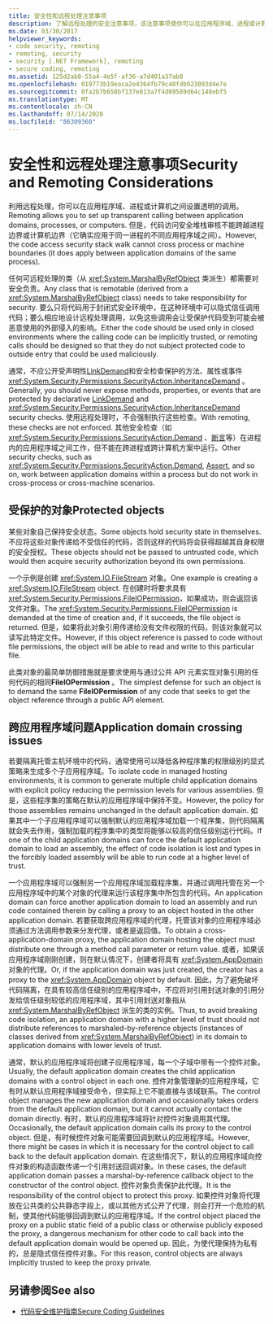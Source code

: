 ```yaml
---
title: 安全性和远程处理注意事项
description: 了解远程处理的安全注意事项，该注意事项使你可以在应用程序域、进程或计算机之间设置透明调用。
ms.date: 03/30/2017
helpviewer_keywords:
- code security, remoting
- remoting, security
- security [.NET Framework], remoting
- secure coding, remoting
ms.assetid: 125d2ab8-55a4-4e5f-af36-a7d401a37ab0
ms.openlocfilehash: 019773b19eaca2e4364fb79c40fdb923093d4e7e
ms.sourcegitcommit: 0fa2b7b658bf137e813a7f4d09589d64c148ebf5
ms.translationtype: MT
ms.contentlocale: zh-CN
ms.lasthandoff: 07/14/2020
ms.locfileid: "86309360"
---
```

# <a name="security-and-remoting-considerations"></a><span data-ttu-id="db29b-103">安全性和远程处理注意事项</span><span class="sxs-lookup"><span data-stu-id="db29b-103">Security and Remoting Considerations</span></span>
<span data-ttu-id="db29b-104">利用远程处理，你可以在应用程序域、进程或计算机之间设置透明的调用。</span><span class="sxs-lookup"><span data-stu-id="db29b-104">Remoting allows you to set up transparent calling between application domains, processes, or computers.</span></span> <span data-ttu-id="db29b-105">但是，代码访问安全堆栈审核不能跨越进程边界或计算机边界（它确实应用于同一进程的不同应用程序域之间）。</span><span class="sxs-lookup"><span data-stu-id="db29b-105">However, the code access security stack walk cannot cross process or machine boundaries (it does apply between application domains of the same process).</span></span>  
  
 <span data-ttu-id="db29b-106">任何可远程处理的类（从 <xref:System.MarshalByRefObject> 类派生）都需要对安全负责。</span><span class="sxs-lookup"><span data-stu-id="db29b-106">Any class that is remotable (derived from a <xref:System.MarshalByRefObject> class) needs to take responsibility for security.</span></span> <span data-ttu-id="db29b-107">要么只将代码用于封闭式安全环境中，在这种环境中可以隐式信任调用代码；要么相应地设计远程处理调用，以免这些调用会让受保护代码受到可能会被恶意使用的外部侵入的影响。</span><span class="sxs-lookup"><span data-stu-id="db29b-107">Either the code should be used only in closed environments where the calling code can be implicitly trusted, or remoting calls should be designed so that they do not subject protected code to outside entry that could be used maliciously.</span></span>  
  
 <span data-ttu-id="db29b-108">通常，不应公开受声明性[LinkDemand](link-demands.md)和安全检查保护的方法、属性或事件 <xref:System.Security.Permissions.SecurityAction.InheritanceDemand> 。</span><span class="sxs-lookup"><span data-stu-id="db29b-108">Generally, you should never expose methods, properties, or events that are protected by declarative [LinkDemand](link-demands.md) and <xref:System.Security.Permissions.SecurityAction.InheritanceDemand> security checks.</span></span> <span data-ttu-id="db29b-109">使用远程处理时，不会强制执行这些检查。</span><span class="sxs-lookup"><span data-stu-id="db29b-109">With remoting, these checks are not enforced.</span></span> <span data-ttu-id="db29b-110">其他安全检查（如 <xref:System.Security.Permissions.SecurityAction.Demand> 、[断言](using-the-assert-method.md)等）在进程内的应用程序域之间工作，但不能在跨进程或跨计算机方案中运行。</span><span class="sxs-lookup"><span data-stu-id="db29b-110">Other security checks, such as <xref:System.Security.Permissions.SecurityAction.Demand>, [Assert](using-the-assert-method.md), and so on, work between application domains within a process but do not work in cross-process or cross-machine scenarios.</span></span>  
  
## <a name="protected-objects"></a><span data-ttu-id="db29b-111">受保护的对象</span><span class="sxs-lookup"><span data-stu-id="db29b-111">Protected objects</span></span>  
 <span data-ttu-id="db29b-112">某些对象自己保持安全状态。</span><span class="sxs-lookup"><span data-stu-id="db29b-112">Some objects hold security state in themselves.</span></span> <span data-ttu-id="db29b-113">不应将这些对象传递给不受信任的代码，否则这样的代码将会获得超越其自身权限的安全授权。</span><span class="sxs-lookup"><span data-stu-id="db29b-113">These objects should not be passed to untrusted code, which would then acquire security authorization beyond its own permissions.</span></span>  
  
 <span data-ttu-id="db29b-114">一个示例是创建 <xref:System.IO.FileStream> 对象。</span><span class="sxs-lookup"><span data-stu-id="db29b-114">One example is creating a <xref:System.IO.FileStream> object.</span></span> <span data-ttu-id="db29b-115">在创建时将要求具有 <xref:System.Security.Permissions.FileIOPermission>，如果成功，则会返回该文件对象。</span><span class="sxs-lookup"><span data-stu-id="db29b-115">The <xref:System.Security.Permissions.FileIOPermission> is demanded at the time of creation and, if it succeeds, the file object is returned.</span></span> <span data-ttu-id="db29b-116">但是，如果将此对象引用传递给没有文件权限的代码，则该对象就可以读写此特定文件。</span><span class="sxs-lookup"><span data-stu-id="db29b-116">However, if this object reference is passed to code without file permissions, the object will be able to read and write to this particular file.</span></span>  
  
 <span data-ttu-id="db29b-117">此类对象的最简单防御措施就是要求使用与通过公共 API 元素实现对象引用的任何代码的相同**FileIOPermission** 。</span><span class="sxs-lookup"><span data-stu-id="db29b-117">The simplest defense for such an object is to demand the same **FileIOPermission** of any code that seeks to get the object reference through a public API element.</span></span>  
  
## <a name="application-domain-crossing-issues"></a><span data-ttu-id="db29b-118">跨应用程序域问题</span><span class="sxs-lookup"><span data-stu-id="db29b-118">Application domain crossing issues</span></span>  
 <span data-ttu-id="db29b-119">若要隔离托管主机环境中的代码，通常使用可以降低各种程序集的权限级别的显式策略来生成多个子应用程序域。</span><span class="sxs-lookup"><span data-stu-id="db29b-119">To isolate code in managed hosting environments, it is common to generate multiple child application domains with explicit policy reducing the permission levels for various assemblies.</span></span> <span data-ttu-id="db29b-120">但是，这些程序集的策略在默认的应用程序域中保持不变。</span><span class="sxs-lookup"><span data-stu-id="db29b-120">However, the policy for those assemblies remains unchanged in the default application domain.</span></span> <span data-ttu-id="db29b-121">如果其中一个子应用程序域可以强制默认的应用程序域加载一个程序集，则代码隔离就会失去作用，强制加载的程序集中的类型将能够以较高的信任级别运行代码。</span><span class="sxs-lookup"><span data-stu-id="db29b-121">If one of the child application domains can force the default application domain to load an assembly, the effect of code isolation is lost and types in the forcibly loaded assembly will be able to run code at a higher level of trust.</span></span>  
  
 <span data-ttu-id="db29b-122">一个应用程序域可以强制另一个应用程序域加载程序集，并通过调用托管在另一个应用程序域中的某个对象的代理来运行该程序集中所包含的代码。</span><span class="sxs-lookup"><span data-stu-id="db29b-122">An application domain can force another application domain to load an assembly and run code contained therein by calling a proxy to an object hosted in the other application domain.</span></span> <span data-ttu-id="db29b-123">若要获取跨应用程序域的代理，托管该对象的应用程序域必须通过方法调用参数来分发代理，或者是返回值。</span><span class="sxs-lookup"><span data-stu-id="db29b-123">To obtain a cross-application-domain proxy, the application domain hosting the object must distribute one through a method call parameter or return value.</span></span> <span data-ttu-id="db29b-124">或者，如果该应用程序域刚刚创建，则在默认情况下，创建者将具有 <xref:System.AppDomain> 对象的代理。</span><span class="sxs-lookup"><span data-stu-id="db29b-124">Or, if the application domain was just created, the creator has a proxy to the <xref:System.AppDomain> object by default.</span></span> <span data-ttu-id="db29b-125">因此，为了避免破坏代码隔离，在具有较高信任级别的应用程序域中，不应将对引用封送对象的引用分发给信任级别较低的应用程序域，其中引用封送对象指从 <xref:System.MarshalByRefObject> 派生的类的实例。</span><span class="sxs-lookup"><span data-stu-id="db29b-125">Thus, to avoid breaking code isolation, an application domain with a higher level of trust should not distribute references to marshaled-by-reference objects (instances of classes derived from <xref:System.MarshalByRefObject>) in its domain to application domains with lower levels of trust.</span></span>  
  
 <span data-ttu-id="db29b-126">通常，默认的应用程序域将创建子应用程序域，每一个子域中带有一个控件对象。</span><span class="sxs-lookup"><span data-stu-id="db29b-126">Usually, the default application domain creates the child application domains with a control object in each one.</span></span> <span data-ttu-id="db29b-127">控件对象管理新的应用程序域，它有时从默认应用程序域接受命令，但实际上它不能直接与该域联系。</span><span class="sxs-lookup"><span data-stu-id="db29b-127">The control object manages the new application domain and occasionally takes orders from the default application domain, but it cannot actually contact the domain directly.</span></span> <span data-ttu-id="db29b-128">有时，默认的应用程序域将针对控件对象调用其代理。</span><span class="sxs-lookup"><span data-stu-id="db29b-128">Occasionally, the default application domain calls its proxy to the control object.</span></span> <span data-ttu-id="db29b-129">但是，有时候控件对象可能需要回调到默认的应用程序域。</span><span class="sxs-lookup"><span data-stu-id="db29b-129">However, there might be cases in which it is necessary for the control object to call back to the default application domain.</span></span> <span data-ttu-id="db29b-130">在这些情况下，默认的应用程序域向控件对象的构造函数传递一个引用封送回调对象。</span><span class="sxs-lookup"><span data-stu-id="db29b-130">In these cases, the default application domain passes a marshal-by-reference callback object to the constructor of the control object.</span></span> <span data-ttu-id="db29b-131">控件对象负责保护此代理。</span><span class="sxs-lookup"><span data-stu-id="db29b-131">It is the responsibility of the control object to protect this proxy.</span></span> <span data-ttu-id="db29b-132">如果控件对象将代理放在公共类的公共静态字段上，或以其他方式公开了代理，则会打开一个危险的机制，使其他代码能够回调到默认的应用程序域。</span><span class="sxs-lookup"><span data-stu-id="db29b-132">If the control object placed the proxy on a public static field of a public class or otherwise publicly exposed the proxy, a dangerous mechanism for other code to call back into the default application domain would be opened up.</span></span> <span data-ttu-id="db29b-133">因此，为使代理保持为私有的，总是隐式信任控件对象。</span><span class="sxs-lookup"><span data-stu-id="db29b-133">For this reason, control objects are always implicitly trusted to keep the proxy private.</span></span>  
  
## <a name="see-also"></a><span data-ttu-id="db29b-134">另请参阅</span><span class="sxs-lookup"><span data-stu-id="db29b-134">See also</span></span>

- [<span data-ttu-id="db29b-135">代码安全维护指南</span><span class="sxs-lookup"><span data-stu-id="db29b-135">Secure Coding Guidelines</span></span>](../../standard/security/secure-coding-guidelines.md)
